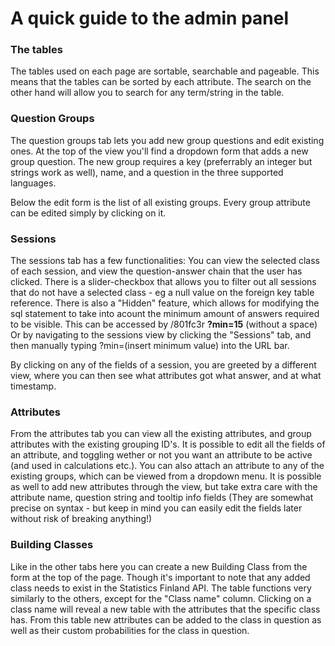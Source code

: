 # A quick guide to the admin panel

### The tables

The tables used on each page are sortable, searchable and pageable. This means that the tables can be sorted by each attribute. The search on the other hand will allow you to search for any term/string in the table.


### Question Groups

The question groups tab lets you add new group questions and edit existing ones. At the top of the view you'll find a dropdown form that adds a new group question. The new group requires a key (preferrably an integer but strings work as well), name, and a question in the three supported languages.

Below the edit form is the list of all existing groups. Every group attribute can be edited simply by clicking on it.

### Sessions

The sessions tab has a few functionalities:
You can view the selected class of each session, and view the question-answer chain that the user has clicked.
There is a slider-checkbox that allows you to filter out all sessions that do not have a selected class - eg a null value on the foreign key table reference.
There is also a "Hidden" feature, which allows for modifying the sql statement to take into acount the minimum amount of answers required to be visible.
This can be accessed by <url of backend>/801fc3r __?min=15__ (without a space)
Or by navigating to the sessions view by clicking the "Sessions" tab, and then manually typing ?min=(insert minimum value) into the URL bar.

By clicking on any of the fields of a session, you are greeted by a different view, where you can then see what attributes got what answer, and at what timestamp.

### Attributes

From the attributes tab you can view all the existing attributes, and group attributes with the existing grouping ID's. It is possible to edit all the fields of an attribute, and toggling wether or not you want an attribute to be active (and used in calculations etc.). You can also attach an attribute to any of the existing groups, which can be viewed from a dropdown menu.
It is possible as well to add new attributes through the view, but take extra care with the attribute name, question string and tooltip info fields (They are somewhat precise on syntax - but keep in mind you can easily edit the fields later without risk of breaking anything!)

### Building Classes

Like in the other tabs here you can create a new Building Class from the form at the top of the page. Though it's important to note that any added class needs to exist in the Statistics Finland API.
The table functions very similarly to the others, except for the "Class name" column. Clicking on a class name will reveal a new table with the attributes that the specific class has. From this table new attributes can be added to the class in question as well as their custom probabilities for the class in question.